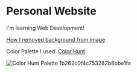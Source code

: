 # Personal Website
I'm learning Web Development!

[How I removed background from image](https://www.remove-background.org/)

Color Palette I used: [Color Hunt](https://colorhunt.co/palette/1b262c0f4c753282b8bbe1fa)

![Color Hunt Palette 1b262c0f4c753282b8bbe1fa](https://user-images.githubusercontent.com/71210312/161419522-ff38bb02-d8a5-4a7a-bec2-66da81162e7c.png)

